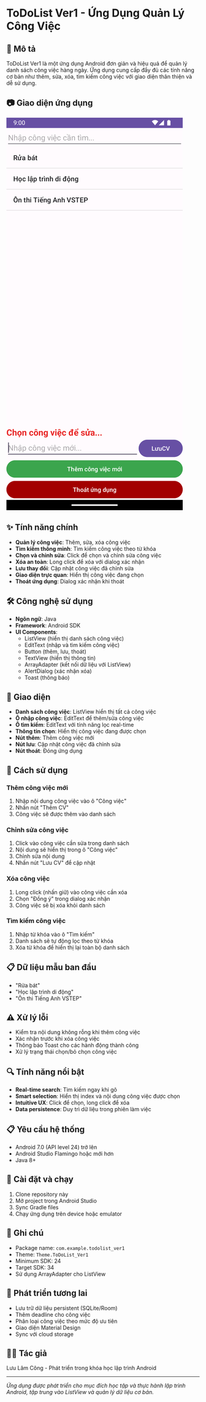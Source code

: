 # ToDoList Ver1 - Ứng Dụng Quản Lý Công Việc

## 📱 Mô tả

ToDoList Ver1 là một ứng dụng Android đơn giản và hiệu quả để quản lý danh sách công việc hàng ngày. Ứng dụng cung cấp đầy đủ các tính năng cơ bản như thêm, sửa, xóa, tìm kiếm công việc với giao diện thân thiện và dễ sử dụng.

## 📷 Giao diện ứng dụng

![Giao diện ToDoList](ImagesReadme/ToDoList.png)

## ✨ Tính năng chính

- **Quản lý công việc**: Thêm, sửa, xóa công việc
- **Tìm kiếm thông minh**: Tìm kiếm công việc theo từ khóa
- **Chọn và chỉnh sửa**: Click để chọn và chỉnh sửa công việc
- **Xóa an toàn**: Long click để xóa với dialog xác nhận
- **Lưu thay đổi**: Cập nhật công việc đã chỉnh sửa
- **Giao diện trực quan**: Hiển thị công việc đang chọn
- **Thoát ứng dụng**: Dialog xác nhận khi thoát

## 🛠️ Công nghệ sử dụng

- **Ngôn ngữ**: Java
- **Framework**: Android SDK
- **UI Components**:
  - ListView (hiển thị danh sách công việc)
  - EditText (nhập và tìm kiếm công việc)
  - Button (thêm, lưu, thoát)
  - TextView (hiển thị thông tin)
  - ArrayAdapter (kết nối dữ liệu với ListView)
  - AlertDialog (xác nhận xóa)
  - Toast (thông báo)

## 📱 Giao diện

- **Danh sách công việc**: ListView hiển thị tất cả công việc
- **Ô nhập công việc**: EditText để thêm/sửa công việc
- **Ô tìm kiếm**: EditText với tính năng lọc real-time
- **Thông tin chọn**: Hiển thị công việc đang được chọn
- **Nút thêm**: Thêm công việc mới
- **Nút lưu**: Cập nhật công việc đã chỉnh sửa
- **Nút thoát**: Đóng ứng dụng

## 🚀 Cách sử dụng

### Thêm công việc mới
1. Nhập nội dung công việc vào ô "Công việc"
2. Nhấn nút "Thêm CV"
3. Công việc sẽ được thêm vào danh sách

### Chỉnh sửa công việc
1. Click vào công việc cần sửa trong danh sách
2. Nội dung sẽ hiển thị trong ô "Công việc"
3. Chỉnh sửa nội dung
4. Nhấn nút "Lưu CV" để cập nhật

### Xóa công việc
1. Long click (nhấn giữ) vào công việc cần xóa
2. Chọn "Đồng ý" trong dialog xác nhận
3. Công việc sẽ bị xóa khỏi danh sách

### Tìm kiếm công việc
1. Nhập từ khóa vào ô "Tìm kiếm"
2. Danh sách sẽ tự động lọc theo từ khóa
3. Xóa từ khóa để hiển thị lại toàn bộ danh sách

## 📋 Dữ liệu mẫu ban đầu

- "Rửa bát"
- "Học lập trình di động"  
- "Ôn thi Tiếng Anh VSTEP"

## ⚠️ Xử lý lỗi

- Kiểm tra nội dung không rỗng khi thêm công việc
- Xác nhận trước khi xóa công việc
- Thông báo Toast cho các hành động thành công
- Xử lý trạng thái chọn/bỏ chọn công việc

## 🔍 Tính năng nổi bật

- **Real-time search**: Tìm kiếm ngay khi gõ
- **Smart selection**: Hiển thị index và nội dung công việc được chọn
- **Intuitive UX**: Click để chọn, long click để xóa
- **Data persistence**: Duy trì dữ liệu trong phiên làm việc

## 📋 Yêu cầu hệ thống

- Android 7.0 (API level 24) trở lên
- Android Studio Flamingo hoặc mới hơn
- Java 8+

## 🔧 Cài đặt và chạy

1. Clone repository này
2. Mở project trong Android Studio
3. Sync Gradle files
4. Chạy ứng dụng trên device hoặc emulator

## 📝 Ghi chú

- Package name: `com.example.todolist_ver1`
- Theme: `Theme.ToDoList_Ver1`
- Minimum SDK: 24
- Target SDK: 34
- Sử dụng ArrayAdapter cho ListView

## 🔮 Phát triển tương lai

- Lưu trữ dữ liệu persistent (SQLite/Room)
- Thêm deadline cho công việc
- Phân loại công việc theo mức độ ưu tiên
- Giao diện Material Design
- Sync với cloud storage

## 👨‍💻 Tác giả

Lưu Lâm Công - Phát triển trong khóa học lập trình Android

---
*Ứng dụng được phát triển cho mục đích học tập và thực hành lập trình Android, tập trung vào ListView và quản lý dữ liệu cơ bản.*
